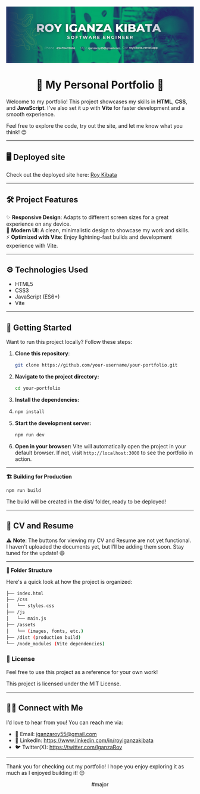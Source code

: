 [![MasterHead](https://github.com/Iganza-roy/Iganza-roy/blob/main/White%20Green%20Neon%20Modern%20Marketing%20Specialist%20LinkedIn%20Banner%20(2).jpg)](https://rishavchanda.io)
<h1 align=center>🌟 My Personal Portfolio 🚀</h1>

Welcome to my portfolio! This project showcases my skills in **HTML**, **CSS**, and **JavaScript**. I've also set it up with **Vite** for faster development and a smooth experience.

Feel free to explore the code, try out the site, and let me know what you think! 😊

---

## 🖥️ Deployed site

Check out the deployed site here: [Roy Kibata](https://roykibata.vercel.app)

---

## 🛠️ Project Features

✨ **Responsive Design**: Adapts to different screen sizes for a great experience on any device.  
🎨 **Modern UI**: A clean, minimalistic design to showcase my work and skills.  
⚡ **Optimized with Vite**: Enjoy lightning-fast builds and development experience with Vite.

---

## ⚙️ Technologies Used

- HTML5
- CSS3
- JavaScript (ES6+)
- Vite

---

## 🚀 Getting Started

Want to run this project locally? Follow these steps:

1. **Clone this repository**:  
   ```bash
   git clone https://github.com/your-username/your-portfolio.git
   ```
2. **Navigate to the project directory:**
   ```bash
   cd your-portfolio
   ```
3. **Install the dependencies:**
4. ```bash
   npm install
   ```
5. **Start the development server:**
   ```bash
   npm run dev
   ```
6. **Open in your browser:**
Vite will automatically open the project in your default browser. If not, visit `http://localhost:3000` to see the portfolio in action.

---

**🏗️ Building for Production**
```
npm run build
```
The build will be created in the dist/ folder, ready to be deployed!

---

## 📄 CV and Resume

⚠️ **Note**: The buttons for viewing my CV and Resume are not yet functional. I haven't uploaded the documents yet, but I’ll be adding them soon. Stay tuned for the update! 😄

---

**📂 Folder Structure**

Here's a quick look at how the project is organized:

```bash
├── index.html
├── /css
│   └── styles.css
├── /js
│   └── main.js
├── /assets
│   └── (images, fonts, etc.)
├── /dist (production build)
└── /node_modules (Vite dependencies)
```

### 📝 License
Feel free to use this project as a reference for your own work!

This project is licensed under the MIT License.

---

## 🙋‍♂️ Connect with Me
I’d love to hear from you! You can reach me via:
- 💌 Email: iganzaroy55@gmail.com
- 🔗 LinkedIn: https://www.linkedin.com/in/royiganzakibata
- 🐦 Twitter(X): https://twitter.com/IganzaRoy

---

Thank you for checking out my portfolio! I hope you enjoy exploring it as much as I enjoyed building it! 😊
<div align=center>#major</div>
